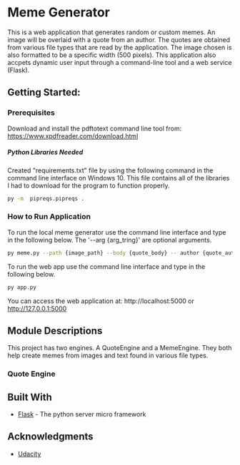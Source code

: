 # Meme Generator

This is a web application that generates random or custom memes. An image will be overlaid with a quote from an author. The quotes are obtained from various file types that are read by the application. The image chosen is also formatted to be a specific width (500 pixels). This application also accpets dynamic user input through a command-line tool and a web service (Flask).

## Getting Started:

### Prerequisites

Download and install the pdftotext command line tool from: https://www.xpdfreader.com/download.html

##### Python Libraries Needed
Created "requirements.txt" file by using the following command in the command line interface on Windows 10. This file contains all of the libraries I had to download for the program to function properly.

```bash
py -m  pipreqs.pipreqs .
```

### How to Run Application

To run the local meme generator use the command line interface and type in the following below. The '--arg {arg_tring}' are optional arguments.

```bash
py meme.py --path {image_path} --body {quote_body} -- author {quote_author}
```

To run the web app use the command line interface and type in the following below.
```bash
py app.py
```

You can access the web application at: http://localhost:5000 or http://127.0.0.1:5000

## Module Descriptions
This project has two engines. A QuoteEngine and a MemeEngine. They both help create memes from images and text found in various file types.

### Quote Engine

## Built With

* [Flask](http://flask.pocoo.org/) - The python server micro framework

## Acknowledgments

* [Udacity](https://www.udacity.com/)
